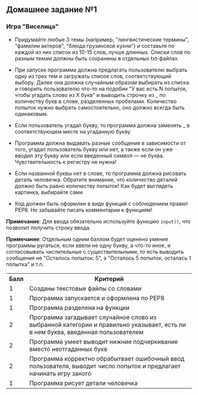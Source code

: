 ## Домашнее задание №1
### Игра "Виселица"

-   Придумайте любые 3 темы (например, "лингвистические термины", "фамилии актеров", "блюда грузинской кухни") и составьте по каждой из них список из 10-15 слов, лучше длинных. Списки слов по разным темам должны быть сохранены в отдельных txt-файлах.
    
-   При запуске программа должна предлагать пользователю выбрать одну из трех тем и загружать список слов, соответствующий выбору.  Далее она должна случайным образом выбирать из списка и говорить пользователю что-то на подобии "У вас есть N попыток, чтобы угадать слово из X букв" и выводить строчку из _ по количеству букв в слове, разделенных пробелами. Количество попыток нужно выбрать самостоятельно, оно должно всегда быть одинаковым.
    
-   Если пользователь угадал букву, то программа должна заменять _ в соответствующем месте на угаданную букву
    
-   Программа должна выдавать разные сообщения в зависимости от того, угадал пользователь букву или нет, а также если он уже вводил эту букву или если введенный символ — не буква. Чувствительность к регистру не нужна!
    
-   Если названной буквы нет в слове, то программа должна рисовать деталь человечка. Обратите внимание, что количество деталей должно быть равно количеству попыток! Как будет выглядеть картинка, выбирайте сами
- Код должен быть оформлен в виде функций с соблюдением правил PEP8. Не забывайте писать комментарии к функциям! 
    

**Примечание**: Для ввода обязательно используйте функцию `input()`, что позволит получить строку ввода.

**Примечание**: Отдельным одним баллом будет оценено умение программы ругаться, если ввели не одну букву, а что-то иное, и согласовывать числительные с существительными, то есть выводить сообщения не "Осталось попыток: 5", а "Осталось 5 попыток, осталась 1 попытка" и т.п.

<table>
    <tr><th>Балл</th><th>Критерий</th></tr>
    <tr><td>1</td><td>Созданы текстовые файлы со словами</td></tr>
    <tr><td>1</td><td>Программа запускается и оформлена по PEP8</td></tr>
    <tr><td>1</td><td>Программа разделена на функции</td></tr>
    <tr><td>2</td><td>Программа загадывает случайное слово из выбранной категории и правильно указывает, есть ли в нем буква, введенная пользователем</td></tr>
    <tr><td>2</td><td>Программа умеет выводит нижние подчеркивание вместо неотгаданных букв</td></tr>
    <tr><td>2</td><td>Программа корректно обрабытвает ошибочный ввод пользователя, выводит число попыток и предлагает начинать игру заного</td></tr>
    <tr><td>1</td><td>Программа рисует детали человечка</td></tr>
    
</table>
